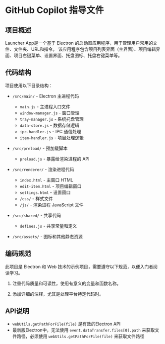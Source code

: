 # GitHub Copilot 指导文件

## 项目概述

Launcher App是一个基于 Electron 的启动器应用程序，用于管理用户常用的文件、文件夹、URL和指令。
该应用程序包含项目列表界面（主界面）、项目编辑界面、项目右键菜单、设置界面、托盘图标、托盘右键菜单等。

## 代码结构

项目使用以下目录结构：

- `/src/main/` - Electron 主进程代码
  - `main.js` - 主进程入口文件
  - `window-manager.js` - 窗口管理
  - `tray-manager.js` - 系统托盘管理
  - `data-store.js` - 数据存储逻辑
  - `ipc-handler.js` - IPC 通信处理
  - `item-handler.js` - 项目处理逻辑

- `/src/preload/` - 预加载脚本
  - `preload.js` - 暴露给渲染进程的 API

- `/src/renderer/` - 渲染进程代码
  - `index.html` - 主窗口 HTML
  - `edit-item.html` - 项目编辑窗口
  - `settings.html` - 设置窗口
  - `/css/` - 样式文件
  - `/js/` - 渲染进程 JavaScript 文件

- `/src/shared/` - 共享代码
  - `defines.js` - 共享常量和定义

- `/src/assets/` - 图标和其他静态资源

## 编码规范

此项目是 Electron 和 Web 技术的示例项目，需要遵守以下规范，以便入门者阅读学习。

1. 注重代码质量和可读性，使用有意义的变量和函数名称。

2. 添加详细的注释，尤其是处理平台特定代码时。

## API说明

- `webUtils.getPathForFile(file)` 是有效的Electron API
- 最新版Electron中，无法使用 `event.dataTransfer.files[0].path` 来获取文件路径，必须使用 `webUtils.getPathForFile(file)` 来获取文件路径
